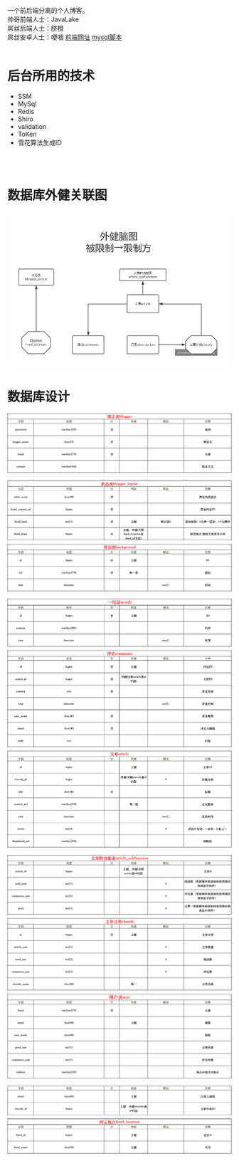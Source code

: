 一个前后端分离的个人博客。<br/>
帅哥前端人士：JavaLake
<br/>
屌丝后端人士：脐橙
<br/>
屌丝安卓人士：哽咽
<a href="http://blog.javalake.top/">前端网址</a>
<a href="https://github.com/DuGun/blog/blob/master/exploitBlogData/blog.sql">mysql脚本</a>
<br/>
<br/>
<h1>后台所用的技术</h1>
<ul>
<li>SSM</li>
<li>MySql</li>
<li>Redis</li>
  <li>Shiro</li>
  <li>validation</li>
  <li>ToKen</li>
  <li>雪花算法生成ID</li>
</ul>

<br/>
<br/>
<h1>数据库外健关联图</h1>

![image](https://github.com/DuGun/blog/blob/master/exploitBlogData/%E5%A4%96%E5%81%A5%E9%99%90%E5%88%B6%E5%9B%BE%20%E4%B8%8B%E5%8D%887.35.45.jpg)


<h1>数据库设计</h1>

![image](https://github.com/DuGun/blog/blob/master/exploitBlogData/WechatIMG6.png)

![image](https://github.com/DuGun/blog/blob/master/exploitBlogData/%E6%95%B0%E6%8D%AE%E5%BA%93%E8%AE%BE%E8%AE%A1(%E4%BA%8C).png)

![image](https://github.com/DuGun/blog/blob/master/exploitBlogData/%E6%95%B0%E6%8D%AE%E5%BA%93%E8%AE%BE%E8%AE%A1(%E4%B8%89).png)

![image](https://github.com/DuGun/blog/blob/master/exploitBlogData/%E6%95%B0%E6%8D%AE%E5%BA%93%E8%AE%BE%E8%AE%A1(%E5%9B%9B).png)

